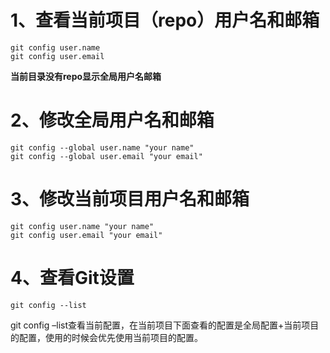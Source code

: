 
# 1、查看当前项目（repo）用户名和邮箱

~~~git
git config user.name
git config user.email
~~~

**当前目录没有repo显示全局用户名邮箱**

# 2、修改全局用户名和邮箱
~~~git
git config --global user.name "your name"
git config --global user.email "your email"
~~~

# 3、修改当前项目用户名和邮箱
~~~git
git config user.name "your name"
git config user.email "your email"
~~~

# 4、查看Git设置
~~~git
git config --list
~~~
git config –list查看当前配置，在当前项目下面查看的配置是全局配置+当前项目的配置，使用的时候会优先使用当前项目的配置。